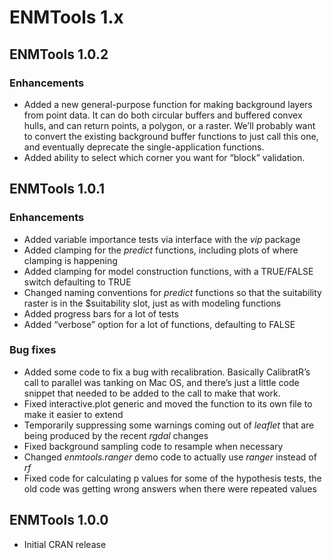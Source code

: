 ENMTools 1.x
============

ENMTools 1.0.2
--------------

### Enhancements

-   Added a new general-purpose function for making background layers
    from point data. It can do both circular buffers and buffered convex
    hulls, and can return points, a polygon, or a raster. We’ll probably
    want to convert the existing background buffer functions to just
    call this one, and eventually deprecate the single-application
    functions.
-   Added ability to select which corner you want for “block”
    validation.

ENMTools 1.0.1
--------------

### Enhancements

-   Added variable importance tests via interface with the *vip* package
-   Added clamping for the *predict* functions, including plots of where
    clamping is happening
-   Added clamping for model construction functions, with a TRUE/FALSE
    switch defaulting to TRUE
-   Changed naming conventions for *predict* functions so that the
    suitability raster is in the $suitability slot, just as with
    modeling functions
-   Added progress bars for a lot of tests
-   Added “verbose” option for a lot of functions, defaulting to FALSE

### Bug fixes

-   Added some code to fix a bug with recalibration. Basically
    CalibratR’s call to parallel was tanking on Mac OS, and there’s just
    a little code snippet that needed to be added to the call to make
    that work.
-   Fixed interactive.plot generic and moved the function to its own
    file to make it easier to extend
-   Temporarily suppressing some warnings coming out of *leaflet* that
    are being produced by the recent *rgdal* changes
-   Fixed background sampling code to resample when necessary
-   Changed *enmtools.ranger* demo code to actually use *ranger* instead
    of *rf*
-   Fixed code for calculating p values for some of the hypothesis
    tests, the old code was getting wrong answers when there were
    repeated values

ENMTools 1.0.0
--------------

-   Initial CRAN release
